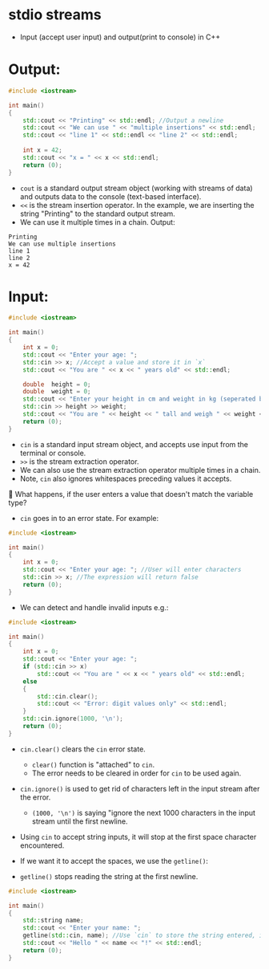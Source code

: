 # stdio streams
- Input (accept user input) and output(print to console) in C++

# Output:
```c++
#include <iostream>

int	main()
{
	std::cout << "Printing" << std::endl; //Output a newline
	std::cout << "We can use " << "multiple insertions" << std::endl;
	std::cout << "line 1" << std::endl << "line 2" << std::endl;
	
	int x = 42;
	std::cout << "x = " << x << std::endl;
	return (0); 
}
```
- `cout` is a standard output stream object (working with streams of data) and outputs data to the console (text-based interface).
- `<<` is the stream insertion operator. In the example, we are inserting the string "Printing" to the standard output stream.
- We can use it multiple times in a chain. Output:
```
Printing
We can use multiple insertions
line 1
line 2
x = 42
```

# Input:
```c++
#include <iostream>

int	main()
{
	int	x = 0;
	std::cout << "Enter your age: ";
	std::cin >> x; //Accept a value and store it in `x`
	std::cout << "You are " << x << " years old" << std::endl;

	double	height = 0;
	double	weight = 0;
	std::cout << "Enter your height in cm and weight in kg (seperated by a space): ";
	std::cin >> height >> weight;
	std::cout << "You are " << height << " tall and weigh " << weight << " kilos" << std::endl;
	return (0);
}
```
- `cin` is a standard input stream object, and accepts use input from the terminal or console.
- `>>` is the stream extraction operator. 
- We can also use the stream extraction operator multiple times in a chain.
- Note, `cin` also ignores whitespaces preceding values it accepts. 

🧐 What happens, if the user enters a value that doesn't match the variable type?
- `cin` goes in to an error state. For example:
```c++
#include <iostream>

int	main()
{
	int	x = 0;
	std::cout << "Enter your age: "; //User will enter characters
	std::cin >> x; //The expression will return false
	return (0);
}
```
- We can detect and handle invalid inputs e.g.:
```c++
#include <iostream>

int	main()
{
	int	x = 0;
	std::cout << "Enter your age: ";
	if (std::cin >> x)
		std::cout << "You are " << x << " years old" << std::endl;
	else
	{
		std::cin.clear();
		std::cout << "Error: digit values only" << std::endl;
	}
	std::cin.ignore(1000, '\n');
	return (0);
}
```
- `cin.clear()` clears the `cin` error state. 
	- `clear()` function is "attached" to `cin`. 
	- The error needs to be cleared in order for `cin` to be used again.
- `cin.ignore()` is used to get rid of characters left in the input stream after the error.
	- `(1000, '\n')` is saying "ignore the next 1000 characters in the input stream until the first newline. 

- Using `cin` to accept string inputs, it will stop at the first space character encountered.
- If we want it to accept the spaces, we use the `getline()`:
- `getline()` stops reading the string at the first newline.
```c++
#include <iostream>

int	main()
{
	std::string	name;
	std::cout << "Enter your name: ";
	getline(std::cin, name); //Use `cin` to store the string entered, into `name`
	std::cout << "Hello " << name << "!" << std::endl;
	return (0);
}
```